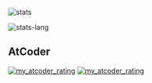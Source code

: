 
![stats](https://github-readme-stats-mme3622fp-kentakom1213.vercel.app/api?username=kentakom1213&show_icons=true&count_private=true&theme=swift)

![stats-lang](https://github-readme-stats-mme3622fp-kentakom1213.vercel.app/api/top-langs/?username=kentakom1213&layout=compact&theme=swift)

## AtCoder
[![my_atcoder_rating](https://badgen.org/img/atcoder/powell/rating/algorithm?style=flat&ver=2)](https://atcoder.jp/users/powell)
[![my_atcoder_rating](https://badgen.org/img/atcoder/powell/rating/heuristic?style=flat&ver=1)](https://atcoder.jp/users/powell?contestType=heuristic)

